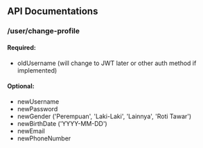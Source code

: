## API Documentations
### /user/change-profile
#### Required:
- oldUsername (will change to JWT later or other auth method if implemented)

#### Optional:
- newUsername
- newPassword
- newGender ('Perempuan', 'Laki-Laki', 'Lainnya', 'Roti Tawar')
- newBirthDate ('YYYY-MM-DD')
- newEmail 
- newPhoneNumber
